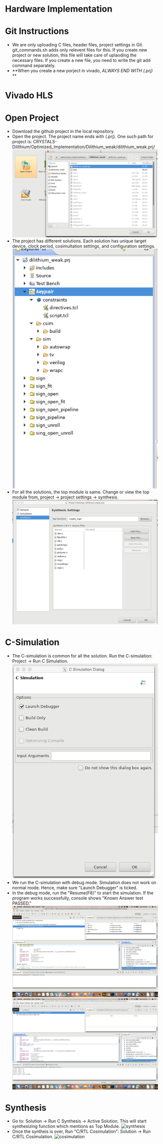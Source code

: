 # Hardware Implementation

# Git Instructions
* We are only uploading C files, header files, project settings in Git. git_commands.sh adds only relevent files for this. If you create new project or new solution, this file will take care of uplaoding the necessary files. If you create a new file, you need to write the git add command separately.
* **When you create a new porject in vivado, *ALWAYS END WITH (.prj)* **

# Vivado HLS
# Open Project
* Download the github project in the local repository.
* Open the project. The project name ends with (.prj). One such path for project is: CRYSTALS-Dilithium/Optimized_Implementation/Dilithium_weak/dilithium_weak.prj/
 ![open_project](./Hw_Implementation_Docs/open_project.png)
* The project has different solutions. Each solution has unique target device, clock period, cosimultation settings, and configuration settings.
 ![solution_names](./Hw_Implementation_Docs/solution_names.png)
* For all the solutions, the top module is same. Change or view the top module from, project -> project settings -> synthesis.
 ![project_settings](./Hw_Implementation_Docs/project_settings.png)


# C-Simulation 
* The C-simulation is common for all the solution. Run the C-simulation: Project -> Run C Simulation.
 ![simulation](./Hw_Implementation_Docs/simulation.png)
* We run the C-simulation with debug mode. Simulation does not work on normal mode. Hence, make sure "Launch Debugger" is ticked.
* In the debug mode, run the "Resume(F8)" to start the simulation. If the program works successfully, console shows "Known Answer test PASSED."
 ![debug_mode](./Hw_Implementation_Docs/debug_mode.png)
 ![debug_mode_2](./Hw_Implementation_Docs/debug_mode_2.png)

# Synthesis
* Go to: Solution -> Run C Synthesis -> Active Solution. This will start synthesizing function which mentions as Top Module.
 ![synthesis](./Hw_Implementation_Docs/synthesis.png)
* Once the syntheis is over, Run "C/RTL Cosimulation": Solution -> Run C/RTL Cosimulation.
 ![cosimulation](./Hw_Implementation_Docs/cosimulation.png)



